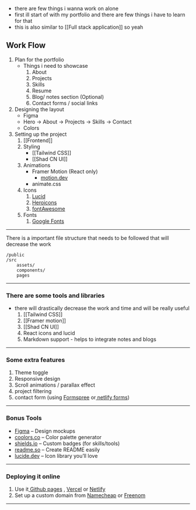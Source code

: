 - there are few things i wanna work on alone 
- first ill start of with my portfolio and there are few things i have to learn for that
- this is also similar to [[Full stack application]] so yeah


## Work Flow

1. Plan for the portfolio
	- Things i need to showcase
		1. About
		2. Projects
		3. Skills
		4. Resume
		5. Blog/ notes section (Optional)
		6. Contact forms / social links
2. Designing the layout
	- Figma
	- Hero → About → Projects → Skills → Contact
	- Colors
3. Setting up the project
	1. [[Frontend]] 
	2. Styling 
		- [[Tailwind CSS]]
		- [[Shad CN UI]] 
	3. Animations
		- Framer Motion (React only)
			- [motion.dev](https://motion.dev/docs/react)
		- animate.css 
	4. Icons
		1. [Lucid](https://lucide.dev/icons/)
		2. [Heroicons](https://heroicons.com/)
		3. [fontAwesome](https://fontawesome.com/icons)
	5. Fonts
		1. [Google Fonts](https://fonts.google.com/)
--- 
 There is a important file structure that needs to be followed that will decrease the work
```
/public
/src
	assets/
	components/
	pages
``` 

---
### There are some tools and libraries

- there will drastically decrease the work and time and will be really useful
	1. [[Tailwind CSS]]
	2. [[Framer motion]]
	3. [[Shad CN UI]]
	4. React icons and lucid
	5. Markdown support - helps to integrate notes and blogs
---
### Some extra features 

1. Theme toggle
2. Responsive design
3. Scroll animations / parallax effect
4. project filtering
5. contact form (using [Formspree](https://formspree.io/) or[ netlify forms](https://docs.netlify.com/manage/forms/setup/))
---
###  Bonus Tools

- [Figma](https://figma.com) – Design mockups
- [ coolors.co](https://coolors.co) – Color palette generator
- [shields.io](https://shields.io) – Custom badges (for skills/tools)
- [readme.so](https://readme.so) – Create README easily
- [ lucide.dev](https://lucide.dev) – Icon library you’ll love
---
### Deploying it online

1. Use it[ Github pages](https://pages.github.com/) , [Vercel](https://vercel.com/) or [Netlify](https://www.netlify.com/)
2. Set up a custom domain from [Namecheap](https://www.namecheap.com/) or [Freenom](https://www.freenom.com/en/index.html?lang=en)

--- 
